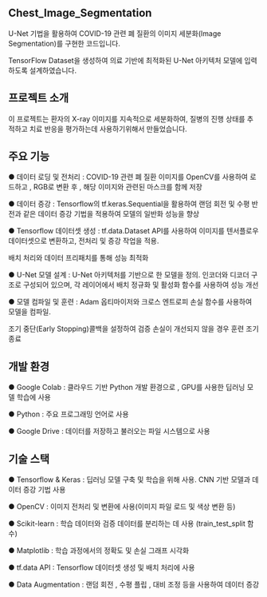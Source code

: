 Chest_Image_Segmentation
-----------------------
U-Net 기법을 활용하여 COVID-19 관련 폐 질환의 이미지 세분화(Image Segmentation)를 구현한 코드입니다.

TensorFlow Dataset을 생성하여 의료 기반에 최적화된 U-Net 아키텍처 모델에 입력하도록 설계하였습니다.

프로젝트 소개
---
이 프로젝트는 환자의 X-ray 이미지를 지속적으로 세분화하여, 질병의 진행 상태를 추적하고 치료 반응을 평가하는데 사용하기위해서 만들었습니다.

주요 기능
-----
● 데이터 로딩 및 전처리 : COVID-19 관련 폐 질환 이미지를 OpenCV를 사용하여 로드하고 , RGB로 변환 후 , 해당 이미지와 관련된 마스크를 함께 저장

● 데이터 증강 : Tensorflow의 tf.keras.Sequential을 활용하여 랜덤 회전 및 수평 반전과 같은 데이터 증강 기법을 적용하여 모델의 일반화 성능을 향상

● Tensorflow 데이터셋 생성 : tf.data.Dataset API를 사용하여 이미지를 텐서플로우 데이터셋으로 변환하고, 전처리 및 증강 작업을 적용.

배치 처리와 데이터 프리패치를 통해 성능 최적화

● U-Net 모델 설계 : U-Net 아키텍처를 기반으로 한 모델을 정의. 인코더와 디코더 구조로 구성되어 있으며, 각 레이어에서 배치 정규화 및 활성화 함수를 사용하여 성능 개선

● 모델 컴파일 및 훈련 : Adam 옵티마이저와 크로스 엔트로피 손실 함수를 사용하여 모델을 컴파일.

조기 중단(Early Stopping)콜백을 설정하여 검증 손실이 개선되지 않을 경우 훈련 조기 종료

개발 환경
-----
● Google Colab : 클라우드 기반 Python 개발 환경으로 , GPU를 사용한 딥러닝 모델 학습에 사용

● Python : 주요 프로그래밍 언어로 사용

● Google Drive : 데이터를 저장하고 불러오는 파일 시스템으로 사용

기술 스택
----
● Tensorflow & Keras : 딥러닝 모델 구축 및 학습을 위해 사용. CNN 기반 모델과 데이터 증강 기법 사용

● OpenCV : 이미지 전처리 및 변환에 사용(이미지 파일 로드 및 색상 변환 등)

● Scikit-learn : 학습 데이터와 검증 데이터를 분리하는 데 사용 (train_test_split 함수)

● Matplotlib : 학습 과정에서의 정확도 및 손실 그래프 시각화

● tf.data API : Tensorflow 데이터셋 생성 및 배치 처리에 사용

● Data Augmentation : 랜덤 회전 , 수평 플립 , 대비 조정 등을 사용하여 데이터 증강
